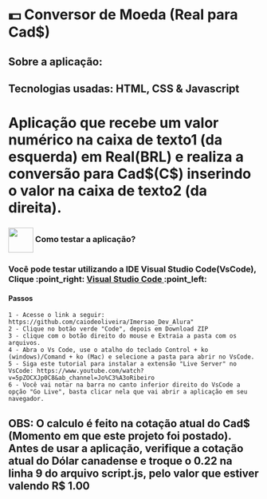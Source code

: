 # 💵 Conversor de Moeda (Real para Cad$)

## Sobre a aplicação: 

## Tecnologias usadas: HTML, CSS & Javascript

<h1> Aplicação que recebe um valor numérico na caixa de texto1 (da esquerda) em Real(BRL) e realiza a conversão para Cad$(C$) inserindo o valor na caixa de texto2 (da direita). </h1>

<h3> <img src="https://i.dlpng.com/static/png/6577858_preview.png" width="50px" align="center"/> Como testar a aplicação? </h3>

<h3> Você pode testar utilizando a IDE Visual Studio Code(VsCode), Clique :point_right: <a href="https://code.visualstudio.com/download" target="_blank" > Visual Studio Code </a> :point_left: </h3>

<h4> Passos </h4>

```
1 - Acesse o link a seguir: https://github.com/caiodeoliveira/Imersao_Dev_Alura"
2 - Clique no botão verde "Code", depois em Download ZIP
3 - clique com o botão direito do mouse e Extraia a pasta com os arquivos.
4 - Abra o Vs Code, use o atalho do teclado Control + ko (windows)/Comand + ko (Mac) e selecione a pasta para abrir no VsCode.
5 - Siga este tutorial para instalar a extensão "Live Server" no VsCode: https://www.youtube.com/watch?v=5pZOCXJp0C8&ab_channel=Jo%C3%A3oRibeiro
6 - Você vai notar na barra no canto inferior direito do VsCode a opção "Go Live", basta clicar nela que vai abrir a aplicação em seu navegador.
```
## OBS: O calculo é feito na cotação atual do Cad$ (Momento em que este projeto foi postado). Antes de usar a aplicação, verifique a cotação atual do Dólar canadense e troque o 0.22 na linha 9 do arquivo script.js, pelo valor que estiver valendo R$ 1.00
